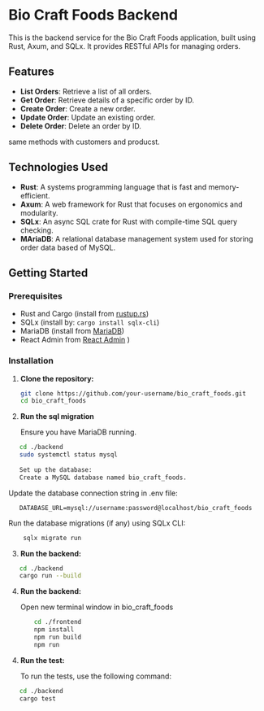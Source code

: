 # Bio Craft Foods Backend

This is the backend service for the Bio Craft Foods application, built using Rust, Axum, and SQLx. It provides RESTful APIs for managing orders.

## Features

- **List Orders**: Retrieve a list of all orders.
- **Get Order**: Retrieve details of a specific order by ID.
- **Create Order**: Create a new order.
- **Update Order**: Update an existing order.
- **Delete Order**: Delete an order by ID.

same methods with customers and producst. 

## Technologies Used

- **Rust**: A systems programming language that is fast and memory-efficient.
- **Axum**: A web framework for Rust that focuses on ergonomics and modularity.
- **SQLx**: An async SQL crate for Rust with compile-time SQL query checking.
- **MAriaDB**: A relational database management system used for storing order data based of MySQL.

## Getting Started

### Prerequisites

- Rust and Cargo (install from [rustup.rs](https://rustup.rs/))
- SQLx (install by: `cargo install sqlx-cli`)
- MariaDB (install from [MariaDB](https://mariadb.com/downloads/))
- React Admin from [React Admin](https://github.com/marmelab/react-admin) )

### Installation

1. **Clone the repository:**

   ```bash
   git clone https://github.com/your-username/bio_craft_foods.git
   cd bio_craft_foods

2. **Run the sql migration**
    
   Ensure you have MariaDB running.
```bash
   cd ./backend
   sudo systemctl status mysql
   
   Set up the database:
   Create a MySQL database named bio_craft_foods.
```
   Update the database connection string in .env file:
   
```env
   DATABASE_URL=mysql://username:password@localhost/bio_craft_foods
```

Run the database migrations (if any) using SQLx CLI:
```bash
    sqlx migrate run
```   
3. **Run  the backend:**
```bash
   cd ./backend
   cargo run --build
```
4. **Run  the backend:**
   
   Open new terminal window in bio_craft_foods
   
```bash
       cd ./frontend
       npm install
       npm run build
       npm run
```
4. **Run  the  test:**
    
   To run the tests, use the following command:
```bash
   cd ./backend
   cargo test
```
